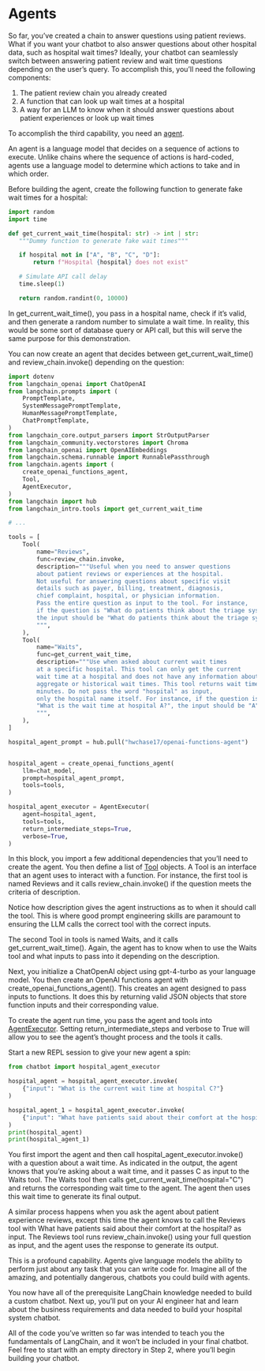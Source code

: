 # Agents

So far, you’ve created a chain to answer questions using patient reviews. What if you want your chatbot to also answer questions about other hospital data, such as hospital wait times? Ideally, your chatbot can seamlessly switch between answering patient review and wait time questions depending on the user’s query. To accomplish this, you’ll need the following components:

1. The patient review chain you already created
2. A function that can look up wait times at a hospital
3. A way for an LLM to know when it should answer questions about patient experiences or look up wait times

To accomplish the third capability, you need an [agent](https://python.langchain.com/docs/modules/agents/).

An agent is a language model that decides on a sequence of actions to execute. Unlike chains where the sequence of actions is hard-coded, agents use a language model to determine which actions to take and in which order.

Before building the agent, create the following function to generate fake wait times for a hospital:

```python
import random
import time

def get_current_wait_time(hospital: str) -> int | str:
   """Dummy function to generate fake wait times"""

   if hospital not in ["A", "B", "C", "D"]:
       return f"Hospital {hospital} does not exist"

   # Simulate API call delay
   time.sleep(1)

   return random.randint(0, 10000)
```

In get_current_wait_time(), you pass in a hospital name, check if it’s valid, and then generate a random number to simulate a wait time. In reality, this would be some sort of database query or API call, but this will serve the same purpose for this demonstration.

You can now create an agent that decides between get_current_wait_time() and review_chain.invoke() depending on the question:

```python
import dotenv
from langchain_openai import ChatOpenAI
from langchain.prompts import (
    PromptTemplate,
    SystemMessagePromptTemplate,
    HumanMessagePromptTemplate,
    ChatPromptTemplate,
)
from langchain_core.output_parsers import StrOutputParser
from langchain_community.vectorstores import Chroma
from langchain_openai import OpenAIEmbeddings
from langchain.schema.runnable import RunnablePassthrough
from langchain.agents import (
    create_openai_functions_agent,
    Tool,
    AgentExecutor,
)
from langchain import hub
from langchain_intro.tools import get_current_wait_time

# ...

tools = [
    Tool(
        name="Reviews",
        func=review_chain.invoke,
        description="""Useful when you need to answer questions
        about patient reviews or experiences at the hospital.
        Not useful for answering questions about specific visit
        details such as payer, billing, treatment, diagnosis,
        chief complaint, hospital, or physician information.
        Pass the entire question as input to the tool. For instance,
        if the question is "What do patients think about the triage system?",
        the input should be "What do patients think about the triage system?"
        """,
    ),
    Tool(
        name="Waits",
        func=get_current_wait_time,
        description="""Use when asked about current wait times
        at a specific hospital. This tool can only get the current
        wait time at a hospital and does not have any information about
        aggregate or historical wait times. This tool returns wait times in
        minutes. Do not pass the word "hospital" as input,
        only the hospital name itself. For instance, if the question is
        "What is the wait time at hospital A?", the input should be "A".
        """,
    ),
]

hospital_agent_prompt = hub.pull("hwchase17/openai-functions-agent")


hospital_agent = create_openai_functions_agent(
    llm=chat_model,
    prompt=hospital_agent_prompt,
    tools=tools,
)

hospital_agent_executor = AgentExecutor(
    agent=hospital_agent,
    tools=tools,
    return_intermediate_steps=True,
    verbose=True,
)
```

In this block, you import a few additional dependencies that you’ll need to create the agent. You then define a list of [Tool](https://python.langchain.com/docs/modules/agents/tools/) objects. A Tool is an interface that an agent uses to interact with a function. For instance, the first tool is named Reviews and it calls review_chain.invoke() if the question meets the criteria of description.

Notice how description gives the agent instructions as to when it should call the tool. This is where good prompt engineering skills are paramount to ensuring the LLM calls the correct tool with the correct inputs.

The second Tool in tools is named Waits, and it calls get_current_wait_time(). Again, the agent has to know when to use the Waits tool and what inputs to pass into it depending on the description.

Next, you initialize a ChatOpenAI object using gpt-4-turbo as your language model. You then create an OpenAI functions agent with create_openai_functions_agent(). This creates an agent designed to pass inputs to functions. It does this by returning valid JSON objects that store function inputs and their corresponding value.

To create the agent run time, you pass the agent and tools into [AgentExecutor](https://python.langchain.com/docs/modules/agents/concepts#agentexecutor). Setting return_intermediate_steps and verbose to True will allow you to see the agent’s thought process and the tools it calls.

Start a new REPL session to give your new agent a spin:

```python
from chatbot import hospital_agent_executor

hospital_agent = hospital_agent_executor.invoke(
    {"input": "What is the current wait time at hospital C?"}
)

hospital_agent_1 = hospital_agent_executor.invoke(
    {"input": "What have patients said about their comfort at the hospital?"}
)
print(hospital_agent)
print(hospital_agent_1)

```

You first import the agent and then call hospital_agent_executor.invoke() with a question about a wait time. As indicated in the output, the agent knows that you’re asking about a wait time, and it passes C as input to the Waits tool. The Waits tool then calls get_current_wait_time(hospital="C") and returns the corresponding wait time to the agent. The agent then uses this wait time to generate its final output.

A similar process happens when you ask the agent about patient experience reviews, except this time the agent knows to call the Reviews tool with What have patients said about their comfort at the hospital? as input. The Reviews tool runs review_chain.invoke() using your full question as input, and the agent uses the response to generate its output.

This is a profound capability. Agents give language models the ability to perform just about any task that you can write code for. Imagine all of the amazing, and potentially dangerous, chatbots you could build with agents.

You now have all of the prerequisite LangChain knowledge needed to build a custom chatbot. Next up, you’ll put on your AI engineer hat and learn about the business requirements and data needed to build your hospital system chatbot.

All of the code you’ve written so far was intended to teach you the fundamentals of LangChain, and it won’t be included in your final chatbot. Feel free to start with an empty directory in Step 2, where you’ll begin building your chatbot.
